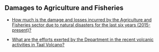 ## Damages to Agriculture and Fisheries


 - [How much is the damage and losses incurred by the Agriculture and Fisheries sector due to natural disasters for the last six years (2015-present)?](/damages-to-agriculture-and-fisheries/how-much-is-the-damage-and-losses-incurred-by-the-agriculture-and-fisheries-sector-due-to-natural-di)
    
 - [What are the efforts exerted by the Department in the recent volcanic activities in Taal Volcano?](/damages-to-agriculture-and-fisheries/what-are-the-efforts-exerted-by-the-department-in-the-recent-volcanic-activities-in-taal-volcano)
    
